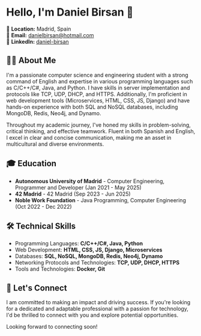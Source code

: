 # Hello, I'm Daniel Birsan 👋

📍 **Location:** Madrid, Spain  
📧 **Email:** danielbirsan@hotmail.com  
🔗 **LinkedIn:** [daniel-birsan](https://linkedin.com/in/daniel-birsan)

## 👨‍💻 About Me

I'm a passionate computer science and engineering student with a strong command of English and expertise in various programming languages such as C/C++/C#, Java, and Python. I have skills in server implementation and protocols like TCP, UDP, DHCP, and HTTPS. Additionally, I'm proficient in web development tools (Microservices, HTML, CSS, JS, Django) and have hands-on experience with both SQL and NoSQL databases, including MongoDB, Redis, Neo4j, and Dynamo.

Throughout my academic journey, I've honed my skills in problem-solving, critical thinking, and effective teamwork. Fluent in both Spanish and English, I excel in clear and concise communication, making me an asset in multicultural and diverse environments.

## 🎓 Education

- **Autonomous University of Madrid** - Computer Engineering, Programmer and Developer (Jan 2021 - May 2025)
- **42 Madrid** - 42 Madrid (Sep 2023 - Jun 2025)
- **Noble Work Foundation** - Java Programming, Computer Engineering (Oct 2022 - Dec 2022)

## 🛠 Technical Skills

- Programming Languages: **C/C++/C#, Java, Python**
- Web Development: **HTML, CSS, JS, Django, Microservices**
- Databases: **SQL, NoSQL, MongoDB, Redis, Neo4j, Dynamo**
- Networking Protocols and Technologies: **TCP, UDP, DHCP, HTTPS**
- Tools and Technologies: **Docker, Git**

## 🤝 Let's Connect

I am committed to making an impact and driving success. If you're looking for a dedicated and adaptable professional with a passion for technology, I'd be thrilled to connect with you and explore potential opportunities.

Looking forward to connecting soon!
